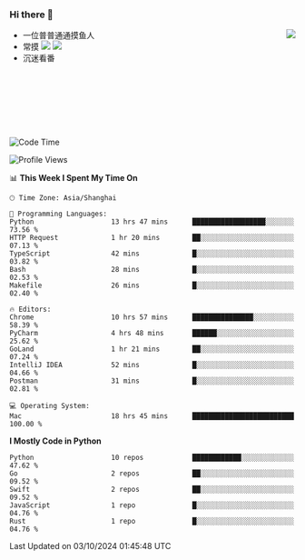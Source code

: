 ### Hi there 👋


<a href="https://github.com/yanlc39">
  <img align="right" src="https://github-readme-stats.vercel.app/api?username=yanlc39&show_icons=true&hide_border=true&icon_color=586069&title_color=a0a9af">
</a>

- 一位普普通通摸鱼人
- 常摸 ![](https://img.shields.io/badge/-Python-3e74a2?style=flat-square&logo=Python&logoColor=fff) ![](https://img.shields.io/badge/-C%2B%2B-brightgreen?style=flat-square)
- 沉迷看番



<br><br><br><br><br><br>


<!--START_SECTION:waka-->
![Code Time](http://img.shields.io/badge/Code%20Time-390%20hrs%2038%20mins-blue)

![Profile Views](http://img.shields.io/badge/Profile%20Views-4-blue)

📊 **This Week I Spent My Time On** 

```text
🕑︎ Time Zone: Asia/Shanghai

💬 Programming Languages: 
Python                   13 hrs 47 mins      ██████████████████░░░░░░░   73.56 % 
HTTP Request             1 hr 20 mins        ██░░░░░░░░░░░░░░░░░░░░░░░   07.13 % 
TypeScript               42 mins             █░░░░░░░░░░░░░░░░░░░░░░░░   03.82 % 
Bash                     28 mins             █░░░░░░░░░░░░░░░░░░░░░░░░   02.53 % 
Makefile                 26 mins             █░░░░░░░░░░░░░░░░░░░░░░░░   02.40 % 

🔥 Editors: 
Chrome                   10 hrs 57 mins      ███████████████░░░░░░░░░░   58.39 % 
PyCharm                  4 hrs 48 mins       ██████░░░░░░░░░░░░░░░░░░░   25.62 % 
GoLand                   1 hr 21 mins        ██░░░░░░░░░░░░░░░░░░░░░░░   07.24 % 
IntelliJ IDEA            52 mins             █░░░░░░░░░░░░░░░░░░░░░░░░   04.66 % 
Postman                  31 mins             █░░░░░░░░░░░░░░░░░░░░░░░░   02.81 % 

💻 Operating System: 
Mac                      18 hrs 45 mins      █████████████████████████   100.00 % 
```

**I Mostly Code in Python** 

```text
Python                   10 repos            ████████████░░░░░░░░░░░░░   47.62 % 
Go                       2 repos             ██░░░░░░░░░░░░░░░░░░░░░░░   09.52 % 
Swift                    2 repos             ██░░░░░░░░░░░░░░░░░░░░░░░   09.52 % 
JavaScript               1 repo              █░░░░░░░░░░░░░░░░░░░░░░░░   04.76 % 
Rust                     1 repo              █░░░░░░░░░░░░░░░░░░░░░░░░   04.76 % 
```




 Last Updated on 03/10/2024 01:45:48 UTC
<!--END_SECTION:waka-->
